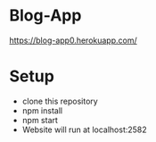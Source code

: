 # Blog-App

https://blog-app0.herokuapp.com/

# Setup
- clone this repository
- npm install
- npm start
- Website will run at localhost:2582
